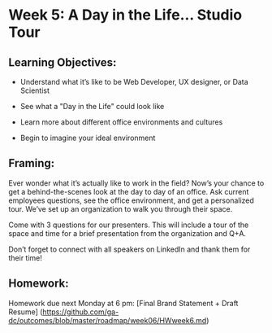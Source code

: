 # Week 5: A Day in the Life… Studio Tour 

## Learning Objectives: 

* Understand what it’s like to be Web Developer, UX designer, or Data Scientist

* See what a "Day in the Life" could look like 

* Learn more about different office environments and cultures  

* Begin to imagine your ideal environment 

## Framing: 

Ever wonder what it’s actually like to work in the field? Now’s your chance to get a behind-the-scenes look at the day to day of an office. Ask current employees questions, see the office environment, and get a personalized tour. We’ve set up an organization to walk you through their space.

Come with 3 questions for our presenters. This will include a tour of the space and time for a brief presentation from the organization and Q+A. 

Don’t forget to connect with all speakers on LinkedIn and thank them for their time! 

## Homework: 
Homework due next Monday at 6 pm: [Final Brand Statement + Draft Resume] (https://github.com/ga-dc/outcomes/blob/master/roadmap/week06/HWweek6.md)



